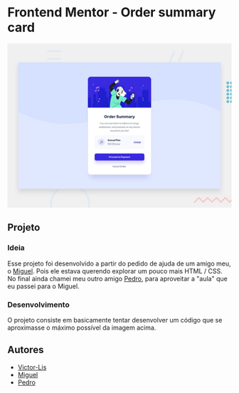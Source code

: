 # Frontend Mentor - Order summary card

![Design preview for the Order summary card coding challenge](./design/desktop-preview.jpg)

## Projeto 

### Ideia
Esse projeto foi desenvolvido a partir do pedido de ajuda de um amigo meu, o [Miguel](https://github.com/MiguelRED1209).
Pois ele estava querendo explorar um pouco mais HTML / CSS.
No final ainda chamei meu outro amigo [Pedro](https://github.com/PedroHenriqueMoraesSamsonas), para aproveitar a "aula" que eu passei para o Miguel.

### Desenvolvimento
O projeto consiste em basicamente tentar desenvolver um código que se aproximasse o máximo possível da imagem acima.

## Autores
- [Victor-Lis](https://github.com/Victor-Lis)
- [Miguel](https://github.com/MiguelRED1209)
- [Pedro](https://github.com/PedroHenriqueMoraesSamsonas)
